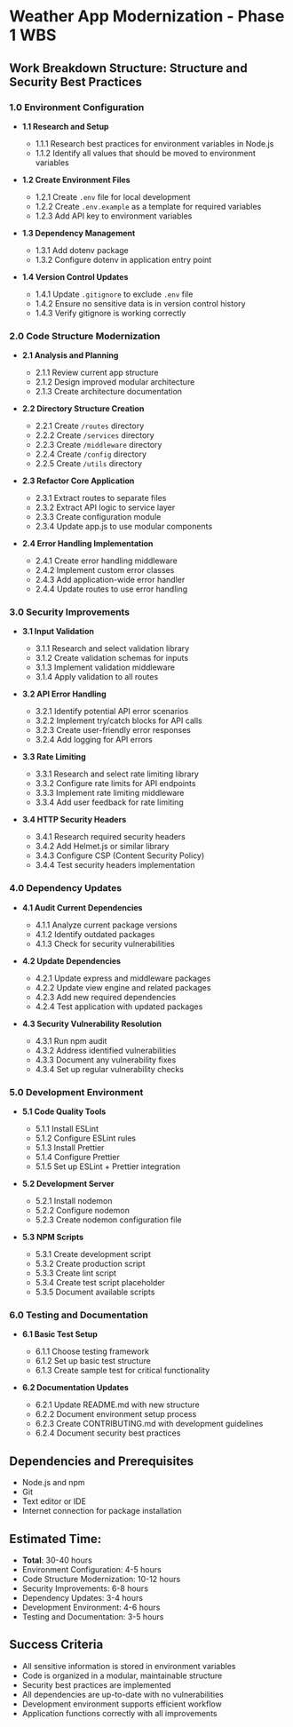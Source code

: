 # Weather App Modernization - Phase 1 WBS

## Work Breakdown Structure: Structure and Security Best Practices

### 1.0 Environment Configuration
- **1.1 Research and Setup**
  - 1.1.1 Research best practices for environment variables in Node.js
  - 1.1.2 Identify all values that should be moved to environment variables
  
- **1.2 Create Environment Files**
  - 1.2.1 Create `.env` file for local development
  - 1.2.2 Create `.env.example` as a template for required variables
  - 1.2.3 Add API key to environment variables

- **1.3 Dependency Management**
  - 1.3.1 Add dotenv package
  - 1.3.2 Configure dotenv in application entry point

- **1.4 Version Control Updates**
  - 1.4.1 Update `.gitignore` to exclude `.env` file
  - 1.4.2 Ensure no sensitive data is in version control history
  - 1.4.3 Verify gitignore is working correctly

### 2.0 Code Structure Modernization
- **2.1 Analysis and Planning**
  - 2.1.1 Review current app structure
  - 2.1.2 Design improved modular architecture
  - 2.1.3 Create architecture documentation

- **2.2 Directory Structure Creation**
  - 2.2.1 Create `/routes` directory
  - 2.2.2 Create `/services` directory
  - 2.2.3 Create `/middleware` directory
  - 2.2.4 Create `/config` directory
  - 2.2.5 Create `/utils` directory

- **2.3 Refactor Core Application**
  - 2.3.1 Extract routes to separate files
  - 2.3.2 Extract API logic to service layer
  - 2.3.3 Create configuration module
  - 2.3.4 Update app.js to use modular components

- **2.4 Error Handling Implementation**
  - 2.4.1 Create error handling middleware
  - 2.4.2 Implement custom error classes
  - 2.4.3 Add application-wide error handler
  - 2.4.4 Update routes to use error handling

### 3.0 Security Improvements
- **3.1 Input Validation**
  - 3.1.1 Research and select validation library
  - 3.1.2 Create validation schemas for inputs
  - 3.1.3 Implement validation middleware
  - 3.1.4 Apply validation to all routes

- **3.2 API Error Handling**
  - 3.2.1 Identify potential API error scenarios
  - 3.2.2 Implement try/catch blocks for API calls
  - 3.2.3 Create user-friendly error responses
  - 3.2.4 Add logging for API errors

- **3.3 Rate Limiting**
  - 3.3.1 Research and select rate limiting library
  - 3.3.2 Configure rate limits for API endpoints
  - 3.3.3 Implement rate limiting middleware
  - 3.3.4 Add user feedback for rate limiting

- **3.4 HTTP Security Headers**
  - 3.4.1 Research required security headers
  - 3.4.2 Add Helmet.js or similar library
  - 3.4.3 Configure CSP (Content Security Policy)
  - 3.4.4 Test security headers implementation

### 4.0 Dependency Updates
- **4.1 Audit Current Dependencies**
  - 4.1.1 Analyze current package versions
  - 4.1.2 Identify outdated packages
  - 4.1.3 Check for security vulnerabilities

- **4.2 Update Dependencies**
  - 4.2.1 Update express and middleware packages
  - 4.2.2 Update view engine and related packages
  - 4.2.3 Add new required dependencies
  - 4.2.4 Test application with updated packages

- **4.3 Security Vulnerability Resolution**
  - 4.3.1 Run npm audit
  - 4.3.2 Address identified vulnerabilities
  - 4.3.3 Document any vulnerability fixes
  - 4.3.4 Set up regular vulnerability checks

### 5.0 Development Environment
- **5.1 Code Quality Tools**
  - 5.1.1 Install ESLint
  - 5.1.2 Configure ESLint rules
  - 5.1.3 Install Prettier
  - 5.1.4 Configure Prettier
  - 5.1.5 Set up ESLint + Prettier integration

- **5.2 Development Server**
  - 5.2.1 Install nodemon
  - 5.2.2 Configure nodemon
  - 5.2.3 Create nodemon configuration file

- **5.3 NPM Scripts**
  - 5.3.1 Create development script
  - 5.3.2 Create production script
  - 5.3.3 Create lint script
  - 5.3.4 Create test script placeholder
  - 5.3.5 Document available scripts

### 6.0 Testing and Documentation
- **6.1 Basic Test Setup**
  - 6.1.1 Choose testing framework
  - 6.1.2 Set up basic test structure
  - 6.1.3 Create sample test for critical functionality

- **6.2 Documentation Updates**
  - 6.2.1 Update README.md with new structure
  - 6.2.2 Document environment setup process
  - 6.2.3 Create CONTRIBUTING.md with development guidelines
  - 6.2.4 Document security best practices

## Dependencies and Prerequisites
- Node.js and npm
- Git
- Text editor or IDE
- Internet connection for package installation

## Estimated Time: 
- **Total**: 30-40 hours
- Environment Configuration: 4-5 hours
- Code Structure Modernization: 10-12 hours
- Security Improvements: 6-8 hours
- Dependency Updates: 3-4 hours
- Development Environment: 4-6 hours
- Testing and Documentation: 3-5 hours

## Success Criteria
- All sensitive information is stored in environment variables
- Code is organized in a modular, maintainable structure
- Security best practices are implemented
- All dependencies are up-to-date with no vulnerabilities
- Development environment supports efficient workflow
- Application functions correctly with all improvements 